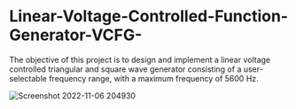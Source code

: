 # Linear-Voltage-Controlled-Function-Generator-VCFG-
The objective of this project is to design and implement a linear voltage controlled triangular and 
square wave generator consisting of a user-selectable frequency range, with a maximum frequency of 5600 Hz. 


![Screenshot 2022-11-06 204930](https://user-images.githubusercontent.com/117529760/200216145-4e5f62ab-5cf5-4b88-8bff-c4af9b2b6579.png)
